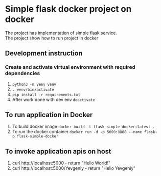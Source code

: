 
# Simple flask docker project on docker

The project has implementation of simple flask service.</br>
The project show how to run project in docker

## Development instruction
### Create and  activate virtual environment with required dependencies
1. `python3 -m venv venv`
2. `. venv/bin/activate`
3. `pip install -r requirements.txt`
4. After work done with dev env `deactivate`

###



## To run application in Docker

1. To build docker image `docker build -t flask-simple-docker:latest .`
2. To run the docker container `docker run -d -p 5000:8888 --name flask-p flask-simple-docker`

## To invoke application apis on host

1. curl http://localhost:5000 - return "Hello World!"
2. curl http://localhost:5000/Yevgeniy - return "Hello Yevgeniy"

